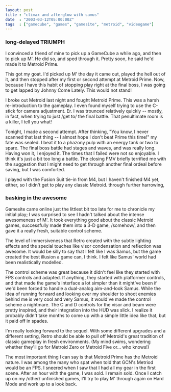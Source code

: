 ```yaml
---
layout: post
title : "climax and afterglow with samus"
date  : "2003-03-12T05:00:00Z"
tags  : ["gamecube", "games", "gamesite", "metroid", "videogame"]
---
```



### long-delayed TRIUMPH




I convinced a friend of mine to pick up a GameCube a while ago, and then to pick up M'.  He did so, and sped through it.  Pretty soon, he said he'd made it to Metroid Prime.

This got my goat.  I'd picked up M' the day it came out, played the hell out of it, and then stopped after my first or second attempt at Metroid Prime.  Now, because I have this habit of stopping play right at the final boss, I was going to get lapped by Johnny Come Lately.  This would not stand!

I broke out Metroid last night and fought Metroid Prime.  This was a harsh re-introduction to the gameplay.  I even found myself trying to use the C-stick for camera adjustment.  Er.  I was trounced relatively quickly -- mostly, in fact, when trying to just /get to/ the final battle.  That penultimate room is a killer, I tell you what!

Tonight, I made a second attempt.  After thinking, "You know, I never scanned that last thing -- I almost hope I don't beat Prime this time!" my fate was sealed.  I beat it to a phazony pulp with an energy tank or two to spare.  The final boss battle had stages and waves, and was really long.  Having won it, I enjoyed it.  The times that I failed were not so enjoyable.  I think it's just a bit too long a battle.  The closing FMV briefly terrified me with the suggestion that I might need to get through another final ordeal before saving, but I was comforted.

I played with the Fusion Suit tie-in from M4, but I haven't finished M4 yet, either, so I didn't get to play any classic Metroid. through further harrowing, 


### basking in the awesome




Gamesite came online just the littlest bit too late for me to chronicle my initial play; I was surprised to see I hadn't talked about the intense awesomeness of M'.  It took everything good about the classic Metroid games, successfully made them into a 3-D game, /somehow/, and then gave it a really fresh, suitable control scheme. 

The level of immersiveness that Retro created with the subtle lighting effects and the special touches like visor condensation and reflection was awesome.  It would be silly to say that I felt like I was Samus, but the game created the best illusion a game can, I think.  I felt like Samus' world had been realistically modelled.

The control scheme was great because it didn't feel like they started with FPS controls and adapted.  If anything, they started with platformer controls, and that made the game's interface a lot simpler than it might've been if we'd been forced to handle a dual-analog aim-and-look Samus.  While the idea of running forward and looking over my shoulder to shoot enemies behind me is very cool and very Samus, it would've made the control scheme a nightmare.  The C and D controls for the visor and beam were pretty inspired, and their integration into the HUD was slick.  I realize it probably didn't take months to come up with a simple little idea like that, but it paid off in spades.

I'm really looking forward to the sequel.  With some different upgrades and a different setting, Retro should be able to pull off Metroid's great tradition of classic gameplay in fresh environments.  (My mind swims, wondering whether they'll go for Metroid Zero or Metroid Five or... who knows!)

The most important thing I can say is that Metroid Prime has the Metroid nature.  I was among the many who spat when told that GCN's Metriod would be an FPS.  I sneered when I saw that I had all my gear in the first scene.  After an hour with the game, I was sold.  I remain sold.  Once I catch up on my  /other/ unfinished games, I'll try to play M' through again on Hard Mode and work up to a look back.

